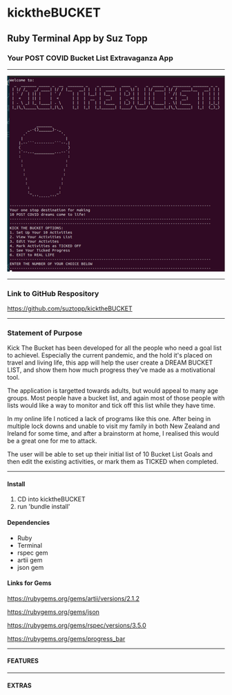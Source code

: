 # kicktheBUCKET
## Ruby Terminal App by Suz Topp

### Your POST COVID Bucket List Extravaganza App

---

<img src='images/homescreen1.png' alt="home screen pic" width=600px>

---

### Link to GitHub Respository

https://github.com/suztopp/kicktheBUCKET

---

### Statement of Purpose

Kick The Bucket has been developed for all the people who need a goal list to achievel.  Especially the current pandemic, and the hold it's placed on travel and living life, this app will help the user create a DREAM BUCKET LIST, and show them how much progress they've made as a motivational tool.

The application is targetted towards adults, but would appeal to many age groups. 
Most people have a bucket list, and again most of those people with lists would like a way to monitor and tick off this list while they have time.

In my online life I noticed a lack of programs like this one. After being in multiple lock downs and unable to visit my family in both New Zealand and Ireland for some time, and after a brainstorm at home, I realised this would be a great one for me to attack. 

The user will be able to set up their initial list of 10 Bucket List Goals and then edit the existing activities, or mark them as TICKED when completed.  

---

#### Install

1. CD into kicktheBUCKET
2. run 'bundle install'

#### Dependencies

- Ruby
- Terminal
- rspec gem
- artii gem
- json gem

#### Links for Gems

https://rubygems.org/gems/artii/versions/2.1.2

https://rubygems.org/gems/json

https://rubygems.org/gems/rspec/versions/3.5.0

https://rubygems.org/gems/progress_bar

---

#### FEATURES

---

#### EXTRAS